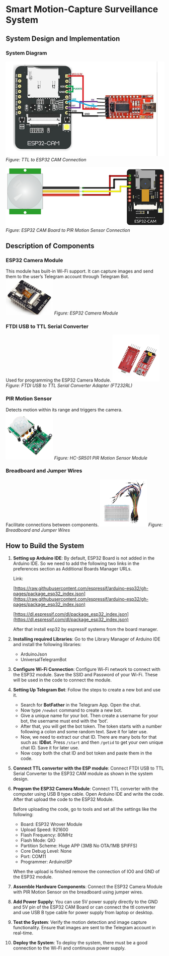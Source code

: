 # Smart Motion-Capture Surveillance System

## System Design and Implementation

### System Diagram

![TTL to ESP32 CAM Connection](images/ttl-to-esp.jpg)
_Figure: TTL to ESP32 CAM Connection_

![ESP32 CAM Board to PIR Motion Sensor Connection](images/esp-to-motion.jpg)
_Figure: ESP32 CAM Board to PIR Motion Sensor Connection_


## Description of Components

### ESP32 Camera Module

This module has built-in Wi-Fi support. It can capture images and send them to the user’s Telegram account through Telegram Bot.
<img src="images/esp32.png" alt="ESP32 Camera Module" width="150"/>
_Figure: ESP32 Camera Module_

### FTDI USB to TTL Serial Converter

Used for programming the ESP32 Camera Module.
<img src="images/ftdi-to-ttl.jpeg" alt="FTDI USB to TTL Serial Converter Adapter (FT232RL)" width="150"/>
_Figure: FTDI USB to TTL Serial Converter Adapter (FT232RL)_

### PIR Motion Sensor

Detects motion within its range and triggers the camera.
<img src="images/pir-motion.jpg" alt="HC-SR501 PIR Motion Sensor Module" width="150"/>
_Figure: HC-SR501 PIR Motion Sensor Module_

### Breadboard and Jumper Wires

Facilitate connections between components.
<img src="images/breadboard-jumper.jpg" alt="Breadboard and Jumper Wires" width="150"/>
_Figure: Breadboard and Jumper Wires_

## How to Build the System

1. **Setting up Arduino IDE**: By default, ESP32 Board is not added in the Arduino IDE. So we need to add the following two links in the preferences section as Additional Boards Manager URLs. 
   
   Link:
   
   [https://raw.githubusercontent.com/espressif/arduino-esp32/gh-pages/package_esp32_index.json](https://raw.githubusercontent.com/espressif/arduino-esp32/gh-pages/package_esp32_index.json)
   
   [https://dl.espressif.com/dl/package_esp32_index.json](https://dl.espressif.com/dl/package_esp32_index.json)
   
   After that install esp32 by espressif systems from the board manager.

2. **Installing required Libraries**: Go to the Library Manager of Arduino IDE and install the following libraries:
   - ArduinoJson
   - UniversalTelegramBot

3. **Configure Wi-Fi Connection**: Configure Wi-Fi network to connect with the ESP32 module. Save the SSID and Password of your Wi-Fi. These will be used in the code to connect the module.

4. **Setting Up Telegram Bot**: Follow the steps to create a new bot and use it.
   - Search for **BotFather** in the Telegram App. Open the chat.
   - Now type `/newbot` command to create a new bot.
   - Give a unique name for your bot. Then create a username for your bot, the username must end with the ‘bot’.
   - After that, you will get the bot token. The token starts with a number following a colon and some random text. Save it for later use.
   - Now, we need to extract our chat ID. There are many bots for that such as: **IDBot**. Press `/start` and then `/getid` to get your own unique chat ID. Save it for later use.
   - Now copy both the chat ID and bot token and paste them in the code.

5. **Connect TTL converter with the ESP module**: Connect FTDI USB to TTL Serial Converter to the ESP32 CAM module as shown in the system design.

6. **Program the ESP32 Camera Module**: Connect TTL converter with the computer using USB B type cable. Open Arduino IDE and write the code. After that upload the code to the ESP32 Module. 
    
    Before uploading the code, go to tools and set all the settings like the following:
   - Board: ESP32 Wrover Module
   - Upload Speed: 921600
   - Flash Frequency: 80MHz
   - Flash Mode: QIO
   - Partition Scheme: Huge APP (3MB No OTA/1MB SPIFFS)
   - Core Debug Level: None
   - Port: COM11
   - Programmer: ArduinoISP
   
   When the upload is finished remove the connection of IO0 and GND of the ESP32 module.

7. **Assemble Hardware Components**: Connect the ESP32 Camera Module with PIR Motion Sensor on the breadboard using jumper wires.

8. **Add Power Supply**: You can use 5V power supply directly to the GND and 5V pin of the ESP32 CAM Board or can connect the ttl converter and use USB B type cable for power supply from laptop or desktop.

9. **Test the System**: Verify the motion detection and image capture functionality. Ensure that images are sent to the Telegram account in real-time.

10. **Deploy the System**: To deploy the system, there must be a good connection to the Wi-Fi and continuous power supply.
